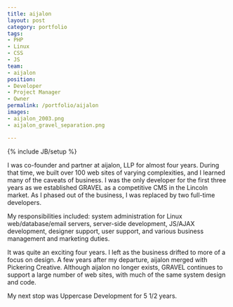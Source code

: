 ```yaml
---
title: aijalon
layout: post
category: portfolio
tags:
- PHP
- Linux
- CSS
- JS
team:
- aijalon
position:
- Developer
- Project Manager
- Owner
permalink: /portfolio/aijalon
images:
- aijalon_2003.png
- aijalon_gravel_separation.png

---
```

{% include JB/setup %}
<div id="node-34" class="node node-portfolio node-promoted">
  <div class="content clearfix">
    <div class="field field-name-body field-type-text-with-summary field-label-hidden"><div class="field-items"><div class="field-item even"><p>I was co-founder and partner at aijalon, LLP for almost four years. During that time, we built over 100 web sites of varying complexities, and I learned many of the caveats of business. I was the only developer for the first three years as we established GRAVEL as a competitive CMS in the Lincoln market. As I phased out of the business, I was replaced by two full-time developers.</p>
<p>My responsibilities included: system administration for Linux web/database/email servers, server-side development, JS/AJAX development, designer support, user support, and various business management and marketing duties.</p>
<p>It was quite an exciting four years. I left as the business drifted to more of a focus on design. A few years after my departure, aijalon merged with Pickering Creative. Although aijalon no longer exists, GRAVEL continues to support a large number of web sites, with much of the same system design and code.</p>
<p>My next stop was Uppercase Development for 5 1/2 years.</p>
</div></div></div>  </div>
</div>
